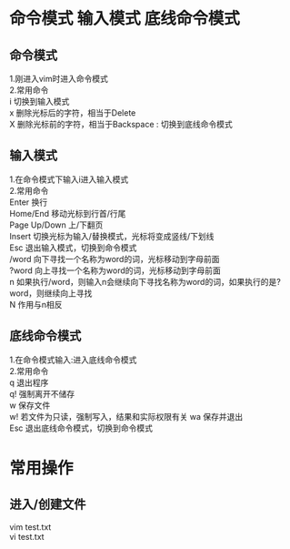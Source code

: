 # 命令模式 输入模式 底线命令模式

## 命令模式

1.刚进入vim时进入命令模式  
2.常用命令  
  i 切换到输入模式  
  x 删除光标后的字符，相当于Delete  
  X 删除光标前的字符，相当于Backspace
  : 切换到底线命令模式  

## 输入模式

1.在命令模式下输入i进入输入模式  
2.常用命令  
  Enter 换行  
  Home/End 移动光标到行首/行尾  
  Page Up/Down 上/下翻页  
  Insert 切换光标为输入/替换模式，光标将变成竖线/下划线  
  Esc 退出输入模式，切换到命令模式  
  /word 向下寻找一个名称为word的词，光标移动到字母前面  
  ?word 向上寻找一个名称为word的词，光标移动到字母前面  
  n 如果执行/word，则输入n会继续向下寻找名称为word的词，如果执行的是?word，则继续向上寻找  
  N 作用与n相反  

## 底线命令模式

1.在命令模式输入:进入底线命令模式  
2.常用命令  
  q 退出程序  
  q! 强制离开不储存  
  w 保存文件  
  w! 若文件为只读，强制写入，结果和实际权限有关
  wa 保存并退出  
  Esc 退出底线命令模式，切换到命令模式  

# 常用操作

## 进入/创建文件

vim test.txt  
vi test.txt  





